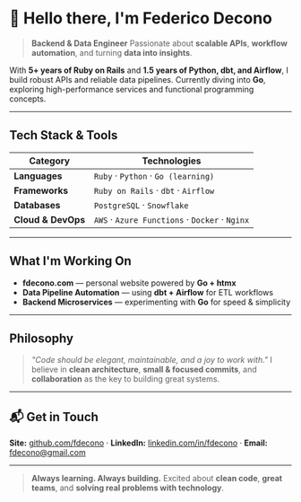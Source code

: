 # 👋 Hello there, I'm **Federico Decono**

> **Backend & Data Engineer**
> Passionate about **scalable APIs**, **workflow automation**, and turning **data into insights**.

With **5+ years of Ruby on Rails** and **1.5 years of Python, dbt, and Airflow**, I build robust APIs and reliable data pipelines.
Currently diving into **Go**, exploring high-performance services and functional programming concepts.

---

## Tech Stack & Tools

| **Category**   | **Technologies** |
|----------------|----------------|
| **Languages**  | `Ruby` · `Python` · `Go (learning)` |
| **Frameworks** | `Ruby on Rails` · `dbt` · `Airflow` |
| **Databases**  | `PostgreSQL` · `Snowflake` |
| **Cloud & DevOps** | `AWS` · `Azure Functions` · `Docker` · `Nginx` |

---

## What I'm Working On

- **fdecono.com** — personal website powered by **Go + htmx**
- **Data Pipeline Automation** — using **dbt + Airflow** for ETL workflows
- **Backend Microservices** — experimenting with **Go** for speed & simplicity

---

## Philosophy

> *"Code should be elegant, maintainable, and a joy to work with."*
> I believe in **clean architecture**, **small & focused commits**, and **collaboration** as the key to building great systems.

---


## 📬 Get in Touch

**Site:** [github.com/fdecono](https://fdecono.com) ·
**LinkedIn:** [linkedin.com/in/fdecono](https://www.linkedin.com/in/federico-decono-12601749/?locale=en_US) ·
**Email:** [fdecono@gmail.com](mailto:fdecono@gmail.com)

---

> **Always learning. Always building.**
> Excited about **clean code**, **great teams**, and **solving real problems with technology**.


